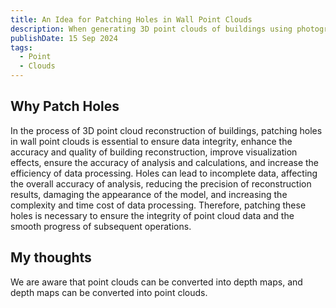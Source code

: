 ```yaml
---
title: An Idea for Patching Holes in Wall Point Clouds
description: When generating 3D point clouds of buildings using photographs, smooth walls often lose some points, resulting in many holes.
publishDate: 15 Sep 2024
tags:
  - Point
  - Clouds
---
```

## Why Patch Holes
In the process of 3D point cloud reconstruction of buildings, patching holes in wall point clouds is essential to ensure data integrity, enhance the accuracy and quality of building reconstruction, improve visualization effects, ensure the accuracy of analysis and calculations, and increase the efficiency of data processing. Holes can lead to incomplete data, affecting the overall accuracy of analysis, reducing the precision of reconstruction results, damaging the appearance of the model, and increasing the complexity and time cost of data processing. Therefore, patching these holes is necessary to ensure the integrity of point cloud data and the smooth progress of subsequent operations.
## My thoughts
We are aware that point clouds can be converted into depth maps, and depth maps can be converted into point clouds.

